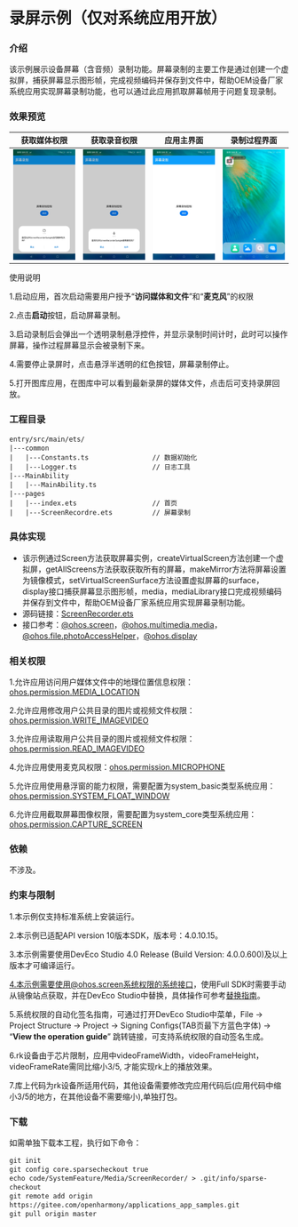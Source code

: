 # 录屏示例（仅对系统应用开放）

### 介绍

 该示例展示设备屏幕（含音频）录制功能。屏幕录制的主要工作是通过创建一个虚拟屏，捕获屏幕显示图形帧，完成视频编码并保存到文件中，帮助OEM设备厂家系统应用实现屏幕录制功能，也可以通过此应用抓取屏幕帧用于问题复现录制。

### 效果预览

|获取媒体权限|获取录音权限|应用主界面|录制过程界面|
|--------------------------------|--------------------------------|--------------------------------|--------------------------------|
|![image](screenshots/device/user_grant1.png)|![image](screenshots/device/user_grant2.png)|![image](screenshots/device/main.png)|![image](screenshots/device/recording.png)|

使用说明

1.启动应用，首次启动需要用户授予“**访问媒体和文件**”和“**麦克风**”的权限

2.点击**启动**按钮，启动屏幕录制。

3.启动录制后会弹出一个透明录制悬浮控件，并显示录制时间计时，此时可以操作屏幕，操作过程屏幕显示会被录制下来。

4.需要停止录屏时，点击悬浮半透明的红色按钮，屏幕录制停止。

5.打开图库应用，在图库中可以看到最新录屏的媒体文件，点击后可支持录屏回放。

### 工程目录
```
entry/src/main/ets/
|---common
|   |---Constants.ts                // 数据初始化
|   |---Logger.ts                   // 日志工具
|---MainAbility
|   |---MainAbility.ts
|---pages
|   |---index.ets                   // 首页
|   |---ScreenRecordre.ets          // 屏幕录制
```
### 具体实现

* 该示例通过Screen方法获取屏幕实例，createVirtualScreen方法创建一个虚拟屏，getAllScreens方法获取获取所有的屏幕，makeMirror方法将屏幕设置为镜像模式，setVirtualScreenSurface方法设置虚拟屏幕的surface，display接口捕获屏幕显示图形帧，media，mediaLibrary接口完成视频编码并保存到文件中，帮助OEM设备厂家系统应用实现屏幕录制功能。
* 源码链接：[ScreenRecorder.ets](entry/src/main/ets/pages/ScreenRecorder.ets)
* 接口参考：[@ohos.screen](https://gitee.com/openharmony/docs/blob/master/zh-cn/application-dev/reference/apis-arkui/js-apis-screen-sys.md)，[@ohos.multimedia.media](https://gitee.com/openharmony/docs/blob/master/zh-cn/application-dev/reference/apis/js-apis-media.md)，[@ohos.file.photoAccessHelper](https://gitee.com/openharmony/docs/blob/master/zh-cn/application-dev/reference/apis-media-library-kit/js-apis-photoAccessHelper.md)，[@ohos.display](https://gitee.com/openharmony/docs/blob/master/zh-cn/application-dev/reference/apis/js-apis-display.md)

### 相关权限

1.允许应用访问用户媒体文件中的地理位置信息权限：[ohos.permission.MEDIA_LOCATION](https://gitee.com/openharmony/docs/blob/master/zh-cn/application-dev/security/AccessToken/permissions-for-all.md#ohospermissionmedia_location)

2.允许应用修改用户公共目录的图片或视频文件权限：[ohos.permission.WRITE_IMAGEVIDEO](https://gitee.com/openharmony/docs/blob/master/zh-cn/application-dev/security/AccessToken/permissions-for-system-apps.md#ohospermissionwrite_imagevideo)

3.允许应用读取用户公共目录的图片或视频文件权限：[ohos.permission.READ_IMAGEVIDEO](https://gitee.com/openharmony/docs/blob/master/zh-cn/application-dev/security/AccessToken/permissions-for-system-apps.md#ohospermissionread_imagevideo)

4.允许应用使用麦克风权限：[ohos.permission.MICROPHONE](https://gitee.com/openharmony/docs/blob/master/zh-cn/application-dev/security/AccessToken/permissions-for-all.md#ohospermissionmicrophone)

5.允许应用使用悬浮窗的能力权限，需要配置为system_basic类型系统应用：[ohos.permission.SYSTEM_FLOAT_WINDOW](https://gitee.com/openharmony/docs/blob/master/zh-cn/application-dev/security/AccessToken/permissions-for-system-apps.md#ohospermissionsystem_float_window)

6.允许应用截取屏幕图像权限，需要配置为system_core类型系统应用：[ohos.permission.CAPTURE_SCREEN](https://gitee.com/openharmony/docs/blob/master/zh-cn/application-dev/security/AccessToken/permissions-for-system-apps.md#ohospermissioncapture_screen)

### 依赖

不涉及。

### 约束与限制

1.本示例仅支持标准系统上安装运行。

2.本示例已适配API version 10版本SDK，版本号：4.0.10.15。

3.本示例需要使用DevEco Studio 4.0 Release (Build Version: 4.0.0.600)及以上版本才可编译运行。

4.本示例需要使用@ohos.screen系统权限的系统接口，使用Full SDK时需要手动从镜像站点获取，并在DevEco Studio中替换，具体操作可参考[替换指南](https://docs.openharmony.cn/pages/v3.2/zh-cn/application-dev/quick-start/full-sdk-switch-guide.md/)。

5.系统权限的自动化签名指南，可通过打开DevEco Studio中菜单，File -> Project Structure -> Project -> Signing Configs(TAB页最下方蓝色字体) -> “**View the operation guide**” 跳转链接，可支持系统权限的自动签名生成。

6.rk设备由于芯片限制，应用中videoFrameWidth，videoFrameHeight，videoFrameRate需同比缩小3/5, 才能实现rk上的播放效果。

7.库上代码为rk设备所适用代码，其他设备需要修改完应用代码后(应用代码中缩小3/5的地方，在其他设备不需要缩小),单独打包。

### 下载

如需单独下载本工程，执行如下命令：
```
git init
git config core.sparsecheckout true
echo code/SystemFeature/Media/ScreenRecorder/ > .git/info/sparse-checkout
git remote add origin https://gitee.com/openharmony/applications_app_samples.git
git pull origin master

```